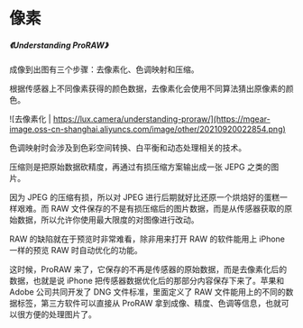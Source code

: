 # 像素

##### <Link type='h5' to='https://mgear-file.oss-cn-shanghai.aliyuncs.com/Understanding%20ProRAW%20%E2%80%93%20Lux.html' source='https://lux.camera/understanding-proraw/' >《Understanding ProRAW》</Link>

成像到出图有三个步骤：去像素化、色调映射和压缩。

根据传感器上不同像素获得的颜色数据，去像素化会使用不同算法猜出原像素的颜色。

![去像素化 | https://lux.camera/understanding-proraw/](https://mgear-image.oss-cn-shanghai.aliyuncs.com/image/other/20210920022854.png)

色调映射时会涉及到色彩空间转换、白平衡和动态处理相关的技术。

压缩则是把原始数据砍精度，再通过有损压缩方案输出成一张 JEPG 之类的图片。

因为 JPEG 的压缩有损，所以对 JPEG 进行后期就好比还原一个烘焙好的蛋糕一样艰难。而 RAW 文件保存的不是有损压缩后的图片数据，而是从传感器获取的原始数据，所以允许你使用最大限度的对图像进行改动。

RAW 的缺陷就在于预览时非常难看，除非用来打开 RAW 的软件能用上 iPhone 一样的预览 RAW 时自动优化的功能。

这时候，ProRAW 来了，它保存的不再是传感器的原始数据，而是去像素化后的数据，也就是说 iPhone 把传感器数据优化后的那部分内容保存下来了。苹果和 Adobe 公司共同开发了 DNG 文件标准，里面定义了 RAW 文件能用上的不同的数据标签，第三方软件可以直接从 ProRAW 拿到成像、精度、色调等信息，也就可以很方便的处理图片了。


